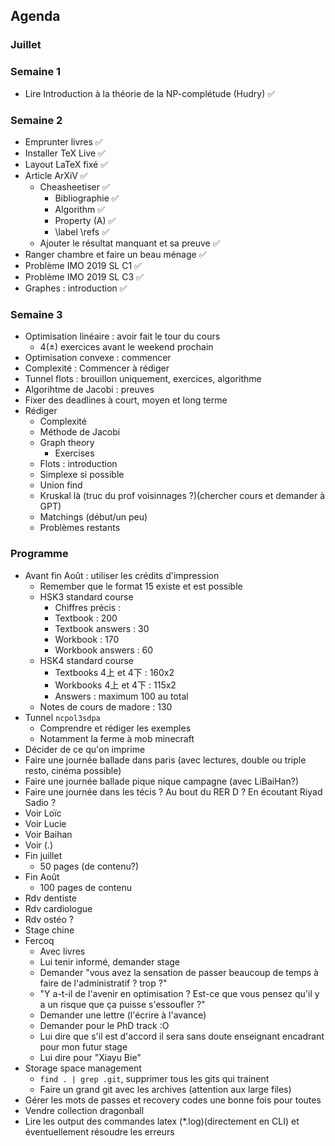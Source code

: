 ## Agenda

### Juillet

### Semaine 1

- Lire Introduction à la théorie de la NP-complétude (Hudry) ✅

### Semaine 2

- Emprunter livres ✅
- Installer TeX Live ✅
- Layout LaTeX fixé ✅
- Article ArXiV ✅
  * Cheasheetiser ✅
    + Bibliographie ✅
    + Algorithm ✅
    + Property (A) ✅
    + \label \refs ✅
  * Ajouter le résultat manquant et sa preuve ✅
- Ranger chambre et faire un beau ménage ✅
- Problème IMO 2019 SL C1 ✅
- Problème IMO 2019 SL C3 ✅
- Graphes : introduction ✅

### Semaine 3

- Optimisation linéaire : avoir fait le tour du cours
  * 4(±) exercices avant le weekend prochain
- Optimisation convexe : commencer
- Complexité : Commencer à rédiger
- Tunnel flots : brouillon uniquement, exercices, algorithme
- Algorihtme de Jacobi : preuves
- Fixer des deadlines à court, moyen et long terme
- Rédiger
  * Complexité
  * Méthode de Jacobi
  * Graph theory
    + Exercises
  * Flots : introduction
  * Simplexe si possible
  * Union find
  * Kruskal là (truc du prof voisinnages ?)(chercher cours et demander à GPT)
  * Matchings (début/un peu)
  * Problèmes restants

### Programme

- Avant fin Août : utiliser les crédits d'impression
  * Remember que le format 15 existe et est possible
  * HSK3 standard course
    + Chiffres précis :
    + Textbook : 200
    + Textbook answers : 30
    + Workbook : 170
    + Workbook answers : 60
  * HSK4 standard course
    + Textbooks 4上 et 4下 : 160x2
    + Workbooks 4上 et 4下 : 115x2
    + Answers : maximum 100 au total
  * Notes de cours de madore : 130
- Tunnel `ncpol3sdpa`
  * Comprendre et rédiger les exemples 
  * Notamment la ferme à mob minecraft
- Décider de ce qu'on imprime
- Faire une journée ballade dans paris (avec lectures, double ou triple resto, cinéma possible)
- Faire une journée ballade pique nique campagne (avec LiBaiHan?)
- Faire une journée dans les técis ? Au bout du RER D ? En écoutant Riyad Sadio ? 
- Voir Loïc
- Voir Lucie
- Voir Baihan
- Voir (.)
- Fin juillet
  * 50 pages (de contenu?)
- Fin Août 
  * 100 pages de contenu
- Rdv dentiste
- Rdv cardiologue
- Rdv ostéo ?
- Stage chine
- Fercoq
  * Avec livres
  * Lui tenir informé, demander stage
  * Demander "vous avez la sensation de passer beaucoup de temps à faire de l'administratif ? trop ?"
  * "Y a-t-il de l'avenir en optimisation ? Est-ce que vous pensez qu'il y a un risque que ça puisse s'essoufler ?"
  * Demander une lettre (l'écrire à l'avance)
  * Demander pour le PhD track :O
  * Lui dire que s'il est d'accord il  sera sans doute enseignant encadrant pour mon futur stage
  * Lui dire pour "Xiayu Bie"
- Storage space management
  * `find . | grep .git`, supprimer tous les gits qui trainent 
  * Faire un grand git avec les archives (attention aux large files)
- Gérer les mots de passes et recovery codes une bonne fois pour toutes
- Vendre collection dragonball
- Lire les output des commandes latex (*.log)(directement en CLI) et éventuellement résoudre les erreurs
